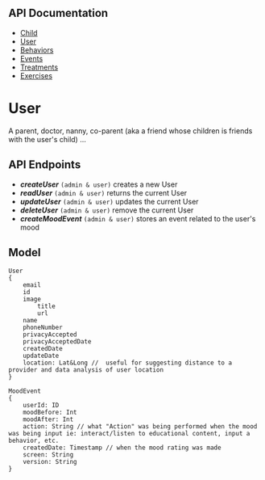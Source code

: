 ## API Documentation

-   [Child](child/README.md)
-   [User](user/README.md)
-   [Behaviors](behaviors/README.md)
-   [Events](events/README.md)
-   [Treatments](treatments/README.md)
-   [Exercises](exercises/README.md)

# User

A parent, doctor, nanny, co-parent (aka a friend whose children is friends with the user's child) ...

## API Endpoints

- **_createUser_** `(admin & user)` creates a new User
- **_readUser_** `(admin & user)` returns the current User
- **_updateUser_** `(admin & user)` updates the current User
- **_deleteUser_** `(admin & user)` remove the current User
- **_createMoodEvent_** `(admin & user)` stores an event related to the user's mood

## Model

```
User
{
    email
    id
    image
        title
        url
    name
    phoneNumber
    privacyAccepted
    privacyAcceptedDate
    createdDate
    updateDate
    location: Lat&Long //  useful for suggesting distance to a provider and data analysis of user location
}
```

```
MoodEvent
{
    userId: ID
    moodBefore: Int
    moodAfter: Int
    action: String // what "Action" was being performed when the mood was being input ie: interact/listen to educational content, input a behavior, etc.
    createdDate: Timestamp // when the mood rating was made
    screen: String
    version: String
}
```
